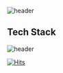 ![header](https://capsule-render.vercel.app/api?type=cylinder&color=auto&height=300&section=header&text=welcome%20&fontSize=90)

## Tech Stack
![header](https://img.shields.io/static/v1?label=<LABEL>&message=<MESSAGE>&color=<informational>)

[![Hits](https://hits.seeyoufarm.com/api/count/incr/badge.svg?url=https%3A%2F%2Fgithub.com%2Fkacel33%2Fkacel33&count_bg=%2379C83D&title_bg=%23555555&icon=&icon_color=%23E7E7E7&title=hits&edge_flat=false)](https://hits.seeyoufarm.com)
